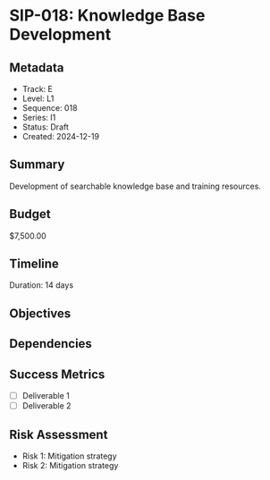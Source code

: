 # SIP-018: Knowledge Base Development

## Metadata
- Track: E
- Level: L1
- Sequence: 018
- Series: I1
- Status: Draft
- Created: 2024-12-19

## Summary
Development of searchable knowledge base and training resources.

## Budget
$7,500.00

## Timeline
Duration: 14 days

## Objectives

## Dependencies

## Success Metrics
- [ ] Deliverable 1
- [ ] Deliverable 2

## Risk Assessment
- Risk 1: Mitigation strategy
- Risk 2: Mitigation strategy